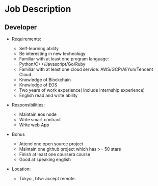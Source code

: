 # Job Description
## Developer
* Requirements:
  * Self-learning ability
  * Be interesting in new technology
  * Familiar with at least one program language: Python/C++/Javascript/Go/Ruby
  * Familiar with at least one cloud service: AWS/GCP/AliYun/Tencent Cloud
  * Knowledge of Blockchain
  * Knowledge of EOS
  * Two years of work experience( include internship experience)
  * English read and write ability

* Responsibilities: 
  * Maintain eos node
  * Write smart contract
  * Write web App

 
* Bonus
  * Attend one open source project
  * Maintain one github project which has >= 50 stars
  * Finish at least one coursera course
  * Good at speaking english

* Location:
  * Tokyo , btw: accept remote. 
